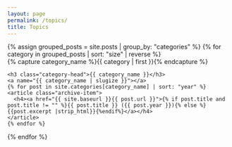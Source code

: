 ```yaml
---
layout: page
permalink: /topics/
title: Topics
---
```



<div id="archives">
{% assign grouped_posts = site.posts | group_by: "categories" %}
{% for category in grouped_posts | sort: "size" | reverse %}
  <div class="archive-group">
    {% capture category_name %}{{ category | first }}{% endcapture %}
    <div id="#{{ category_name | slugize }}"></div>
    <p></p>
    
    <h3 class="category-head">{{ category_name }}</h3>
    <a name="{{ category_name | slugize }}"></a>
    {% for post in site.categories[category_name] | sort: "year" %}
    <article class="archive-item">
      <h4><a href="{{ site.baseurl }}{{ post.url }}">{% if post.title and post.title != "" %}{{ post.title }} ({{ post.year }}){% else %}{{post.excerpt |strip_html}}{%endif%}</a></h4>
    </article>
    {% endfor %}
  </div>
{% endfor %}
</div>